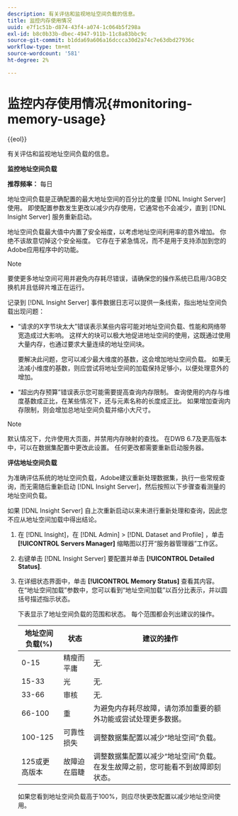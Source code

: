 ```yaml
---
description: 有关评估和监视地址空间负载的信息。
title: 监控内存使用情况
uuid: e7f1c51b-d874-43f4-a074-1c064b5f298a
exl-id: b8c0b33b-dbec-4947-911b-11c8a83bbc9c
source-git-commit: b1dda69a606a16dccca30d2a74c7e63dbd27936c
workflow-type: tm+mt
source-wordcount: '581'
ht-degree: 2%

---
```


# 监控内存使用情况{#monitoring-memory-usage}

{{eol}}

有关评估和监视地址空间负载的信息。

**监控地址空间负载**

**推荐频率：** 每日

地址空间负载是正确配置的最大地址空间的百分比的度量 [!DNL Insight Server] 使用。 即使配置参数发生更改以减少内存使用，它通常也不会减少，直到 [!DNL Insight Server] 服务重新启动。

地址空间负载最大值中内置了安全裕度，以考虑地址空间利用率的意外增加。 你绝不该故意切掉这个安全裕度。 它存在于紧急情况，而不是用于支持添加到您的Adobe应用程序中的功能。

>[!NOTE]
>
>要使更多地址空间可用并避免内存耗尽错误，请确保您的操作系统已启用/3GB交换机并且低碎片堆正在运行。

记录到 [!DNL Insight Server] 事件数据日志可以提供一条线索，指出地址空间负载出现问题：

* “请求的X字节块太大”错误表示某些内容可能对地址空间负载、性能和网络带宽造成过大影响。 这样大的块可以极大地促进地址空间的使用，这既通过使用大量内存，也通过要求大量连续的地址空间块。

   要解决此问题，您可以减少最大维度的基数，这会增加地址空间负载。 如果无法减小维度的基数，则应尝试将地址空间的加载保持足够小，以便处理意外的增加。
* “超出内存预算”错误表示您可能需要提高查询内存限制。 查询使用的内存与维度基数成正比，在某些情况下，还与元素名称的长度成正比。 如果增加查询内存限制，则会增加总地址空间负载并缩小大尺寸。

>[!NOTE]
>
>默认情况下，允许使用大页面，并禁用内存映射的查找。 在DWB 6.7及更高版本中，可以在数据集配置中更改此设置。 任何更改都需要重新启动服务器。

**评估地址空间负载**

为准确评估系统的地址空间负载，Adobe建议重新处理数据集，执行一些常规查询，而无需随后重新启动 [!DNL Insight Server]，然后按照以下步骤查看测量的地址空间负载。

如果 [!DNL Insight Server] 自上次重新启动以来未进行重新处理和查询，因此您不应从地址空间加载中得出结论。

1. 在 [!DNL Insight]，在 [!DNL Admin] > [!DNL Dataset and Profile] ，单击 **[!UICONTROL Servers Manager]** 缩略图以打开“服务器管理器”工作区。
1. 右键单击 [!DNL Insight Server] 要配置并单击 **[!UICONTROL Detailed Status]**.
1. 在详细状态界面中，单击 **[!UICONTROL Memory Status]** 查看其内容。 在“地址空间加载”参数中，您可以看到“地址空间加载”以百分比表示，并以圆括号描述指示状态。

   下表显示了地址空间负载的范围和状态。 每个范围都会列出建议的操作。

   | 地址空间负载(%) | 状态 | 建议的操作 |
   |---|---|---|
   | 0-15 | 精瘦而平庸 | 无. |
   | 15-33 | 光 | 无. |
   | 33-66 | 审核 | 无. |
   | 66-100 | 重 | 为避免内存耗尽故障，请勿添加重要的额外功能或尝试处理更多数据。 |
   | 100-125 | 可靠性损失 | 调整数据集配置以减少“地址空间”负载。 |
   | 125或更高版本 | 故障迫在眉睫 | 调整数据集配置以减少“地址空间”负载。 在发生故障之前，您可能看不到故障即刻状态。 |

   如果您看到地址空间负载高于100%，则应尽快更改配置以减少地址空间使用。
